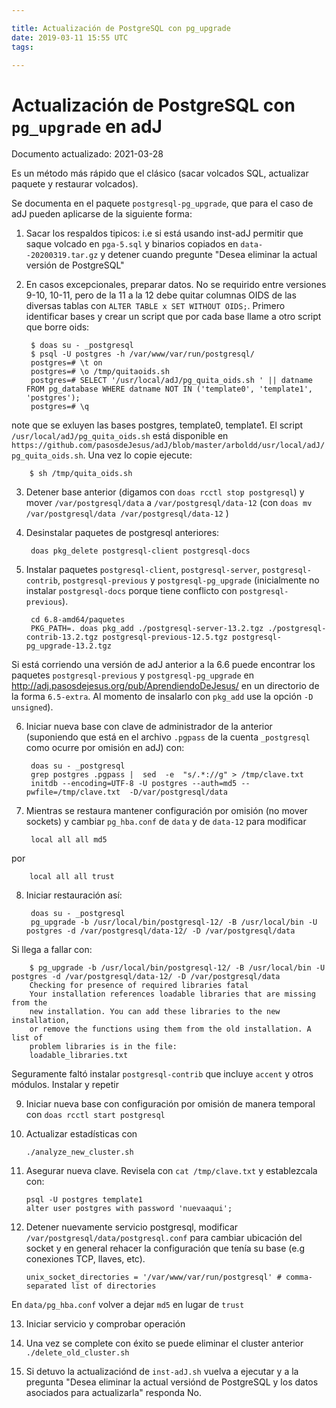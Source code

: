 ```yaml
---

title: Actualización de PostgreSQL con pg_upgrade
date: 2019-03-11 15:55 UTC
tags: 

---
```


# Actualización de PostgreSQL con `pg_upgrade` en adJ

Documento actualizado: 2021-03-28

Es un método más rápido que el clásico (sacar volcados SQL, actualizar paquete y restaurar volcados).

Se documenta en el paquete `postgresql-pg_upgrade`, que para el caso de adJ pueden aplicarse de la siguiente forma:

1. Sacar los respaldos tipicos: i.e si está usando inst-adJ permitir que saque volcado en `pga-5.sql` y binarios copiados en `data--20200319.tar.gz` y detener cuando pregunte "Desea eliminar la actual versión de PostgreSQL"
2. En casos excepcionales, preparar datos.  No se requirido entre versiones 9-10, 10-11, pero de la 11 a la 12 debe quitar columnas OIDS de las diversas tablas con `ALTER TABLE x SET WITHOUT OIDS;`.  Primero identificar bases y crear un script que por cada base llame a otro script que borre oids:

        $ doas su - _postgresql
        $ psql -U postgres -h /var/www/var/run/postgresql/
        postgres=# \t on
        postgres=# \o /tmp/quitaoids.sh
        postgres=# SELECT '/usr/local/adJ/pg_quita_oids.sh ' || datname FROM pg_database WHERE datname NOT IN ('template0', 'template1', 'postgres');
        postgres=# \q

note que se exluyen las bases postgres, template0, template1.  El script `/usr/local/adJ/pg_quita_oids.sh` está disponible en `https://github.com/pasosdeJesus/adJ/blob/master/arboldd/usr/local/adJ/pg_quita_oids.sh`.  Una vez lo copie ejecute:

        $ sh /tmp/quita_oids.sh

3. Detener base anterior (digamos con `doas rcctl stop postgresql`) y  mover `/var/postgresql/data` a `/var/postgresql/data-12` (con `doas mv /var/postgresql/data /var/postgresql/data-12` )
4. Desinstalar paquetes de postgresql anteriores:

        doas pkg_delete postgresql-client postgresql-docs

5. Instalar paquetes `postgresql-client`, `postgresql-server`, `postgresql-contrib`, `postgresql-previous` y `postgresql-pg_upgrade` (inicialmente no instalar `postgresql-docs` porque tiene conflicto con `postgresql-previous`).

        cd 6.8-amd64/paquetes
        PKG_PATH=. doas pkg_add ./postgresql-server-13.2.tgz ./postgresql-contrib-13.2.tgz postgresql-previous-12.5.tgz postgresql-pg_upgrade-13.2.tgz

  Si está corriendo una versión de adJ anterior a la 6.6 puede encontrar los paquetes `postgresql-previous` y `postgresql-pg_upgrade` en  <http://adj.pasosdejesus.org/pub/AprendiendoDeJesus/> en un directorio de la forma `6.5-extra`. Al momento de insalarlo con `pkg_add` use la opción `-D unsigned`).

6. Iniciar nueva base con clave de administrador de la anterior (suponiendo que está en el archivo `.pgpass` de la cuenta `_postgresql` como ocurre por omisión en adJ) con:

        doas su - _postgresql
        grep postgres .pgpass |  sed  -e  "s/.*://g" > /tmp/clave.txt
        initdb --encoding=UTF-8 -U postgres --auth=md5 --pwfile=/tmp/clave.txt  -D/var/postgresql/data

7. Mientras se restaura mantener configuración por omisión (no mover sockets) y cambiar `pg_hba.conf` de `data` y de `data-12` para modificar

        local all all md5

por

        local all all trust

8. Iniciar restauración así:

        doas su - _postgresql
        pg_upgrade -b /usr/local/bin/postgresql-12/ -B /usr/local/bin -U postgres -d /var/postgresql/data-12/ -D /var/postgresql/data

  Si llega a fallar con:

        $ pg_upgrade -b /usr/local/bin/postgresql-12/ -B /usr/local/bin -U postgres -d /var/postgresql/data-12/ -D /var/postgresql/data
        Checking for presence of required libraries fatal
        Your installation references loadable libraries that are missing from the
        new installation. You can add these libraries to the new installation,
        or remove the functions using them from the old installation. A list of
        problem libraries is in the file:
        loadable_libraries.txt

  Seguramente faltó instalar `postgresql-contrib` que incluye `accent` y otros módulos.  Instalar y repetir

9. Iniciar nueva base con configuración por omisión de manera temporal con  `doas rcctl start postgresql`

10. Actualizar estadísticas con 

        ./analyze_new_cluster.sh

11. Asegurar nueva clave.  Revisela con `cat /tmp/clave.txt` y establezcala con:

        psql -U postgres template1
        alter user postgres with password 'nuevaaqui';

12. Detener nuevamente servicio postgresql, modificar `/var/postgresql/data/postgresql.conf` para cambiar ubicación del socket y en general rehacer la configuración que tenía su base (e.g conexiones TCP, llaves, etc).

        unix_socket_directories = '/var/www/var/run/postgresql' # comma-separated list of directories

  En `data/pg_hba.conf` volver a dejar `md5` en lugar de `trust`

13. Iniciar servicio y comprobar operación

14. Una vez se complete con éxito se puede eliminar el cluster anterior `./delete_old_cluster.sh`

15. Si detuvo la actualizaciónd de `inst-adJ.sh` vuelva a ejecutar y a la pregunta "Desea eliminar la actual versiónd de PostgreSQL y los datos asociados para actualizarla" responda No.


